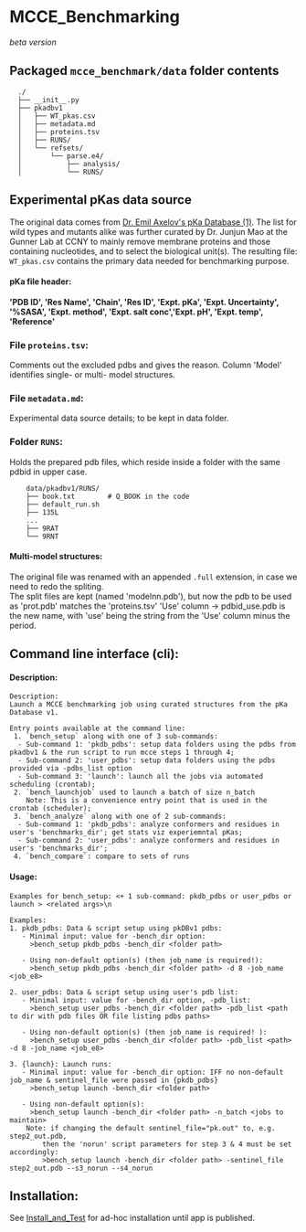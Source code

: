 # MCCE_Benchmarking
_beta version_

## Packaged `mcce_benchmark/data` folder contents
```
  ./
  ├── __init__.py
  ├── pkadbv1
  │   ├── WT_pkas.csv
  │   ├── metadata.md
  │   ├── proteins.tsv
  │   ├── RUNS/
  │   └── refsets/
  │       └── parse.e4/
  │           ├── analysis/
  │           └── RUNS/

```


## Experimental pKas data source
The original data comes from [Dr. Emil Axelov's pKa Database (1)](http://compbio.clemson.edu/lab/software/5/). The list for wild types and mutants alike was further curated by Dr. Junjun Mao at the Gunner Lab at CCNY to
mainly remove membrane proteins and those containing nucleotides, and to select the biological unit(s). The resulting file: `WT_pkas.csv` contains the primary data needed for benchmarking purpose.


#### pKa file header:
**'PDB ID', 'Res Name', 'Chain', 'Res ID', 'Expt. pKa', 'Expt. Uncertainty', '%SASA', 'Expt. method', 'Expt. salt conc','Expt. pH', 'Expt. temp', 'Reference'**

### File `proteins.tsv`:
Comments out the excluded pdbs and gives the reason. Column 'Model' identifies single- or multi- model structures.

### File `metadata.md`:
Experimental data source details; to be kept in data folder.

### Folder `RUNS`:
Holds the prepared pdb files, which reside inside a folder with the same pdbid in upper case.
```
	data/pkadbv1/RUNS/
	├── book.txt		# Q_BOOK in the code
	├── default_run.sh
	├── 135L
	...
	├── 9RAT
	└── 9RNT
```

#### Multi-model structures:
The original file was renamed with an appended `.full` extension, in case we need to redo the spliting.  
The split files are kept (named 'modelnn.pdb'), but now the pdb to be used as 'prot.pdb' matches the 'proteins.tsv'
'Use' column -> pdbid_use.pdb is the new name, with 'use' being the string from the 'Use' column minus the period.


## Command line interface (cli):
#### Description:
```
Description:
Launch a MCCE benchmarking job using curated structures from the pKa Database v1.

Entry points available at the command line:
 1. `bench_setup` along with one of 3 sub-commands:
  - Sub-command 1: 'pkdb_pdbs': setup data folders using the pdbs from pkadbv1 & the run script to run mcce steps 1 through 4;
  - Sub-command 2: 'user_pdbs': setup data folders using the pdbs provided via -pdbs_list option
  - Sub-command 3: 'launch': launch all the jobs via automated scheduling (crontab);
 2. `bench_launchjob` used to launch a batch of size n_batch
    Note: This is a convenience entry point that is used in the crontab (scheduler);
 3. `bench_analyze` along with one of 2 sub-commands:
  - Sub-command 1: 'pkdb_pdbs': analyze conformers and residues in user's 'benchmarks_dir'; get stats viz experiemntal pKas;
  - Sub-command 2: 'user_pdbs': analyze conformers and residues in user's 'benchmarks_dir';
 4. `bench_compare`: compare to sets of runs
```

#### Usage:
```
Examples for bench_setup: <+ 1 sub-command: pkdb_pdbs or user_pdbs or launch > <related args>\n

Examples:
1. pkdb_pdbs: Data & script setup using pkDBv1 pdbs:
   - Minimal input: value for -bench_dir option:
     >bench_setup pkdb_pdbs -bench_dir <folder path>

   - Using non-default option(s) (then job_name is required!):
     >bench_setup pkdb_pdbs -bench_dir <folder path> -d 8 -job_name <job_e8>

2. user_pdbs: Data & script setup using user's pdb list:
   - Minimal input: value for -bench_dir option, -pdb_list:
     >bench_setup user_pdbs -bench_dir <folder path> -pdb_list <path to dir with pdb files OR file listing pdbs paths>

   - Using non-default option(s) (then job_name is required! ):
     >bench_setup user_pdbs -bench_dir <folder path> -pdb_list <path> -d 8 -job_name <job_e8>

3. {launch}: Launch runs:
   - Minimal input: value for -bench_dir option: IFF no non-default job_name & sentinel_file were passed in {pkdb_pdbs}
     >bench_setup launch -bench_dir <folder path>

   - Using non-default option(s):
     >bench_setup launch -bench_dir <folder path> -n_batch <jobs to maintain>
    Note: if changing the default sentinel_file="pk.out" to, e.g. step2_out.pdb,
        then the 'norun' script parameters for step 3 & 4 must be set accordingly:
        >bench_setup launch -bench_dir <folder path> -sentinel_file step2_out.pdb --s3_norun --s4_norun
```


## Installation:

See [Install_and_Test](./Install_and_Test.txt) for ad-hoc installation until app is published.

